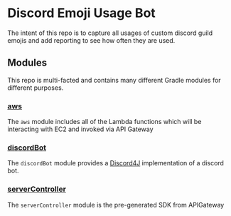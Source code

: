# Discord Emoji Usage Bot

The intent of this repo is to capture all usages of custom discord guild emojis and add reporting to see how often they
are used. 

## Modules
This repo is multi-facted and contains many different Gradle modules for different purposes.

### [aws](./aws/README.md)
The `aws` module includes all of the Lambda functions which will be interacting with EC2 and invoked via API Gateway

### [discordBot](./discordBot/README.md)
The `discordBot` module provides a [Discord4J](https://github.com/Discord4J/Discord4J) implementation of a discord bot.

### [serverController](./http-api/README.md)
The `serverController` module is the pre-generated SDK from APIGateway
